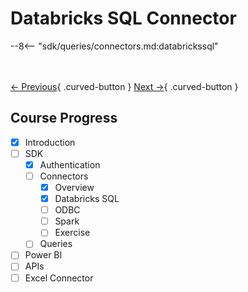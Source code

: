 # Databricks SQL Connector

--8<-- "sdk/queries/connectors.md:databrickssql"

<br></br>
[← Previous](./overview.md){ .curved-button }
[Next →](./odbc-connectors.md){ .curved-button }

## Course Progress
-   [X] Introduction
-   [ ] SDK
    *   [X] Authentication
    *   [ ] Connectors
        +   [X] Overview    
        +   [X] Databricks SQL
        +   [ ] ODBC
        +   [ ] Spark
        +   [ ] Exercise
    *   [ ] Queries
-   [ ] Power BI
-   [ ] APIs
-   [ ] Excel Connector